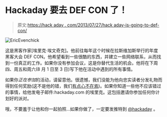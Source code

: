 # Hackaday 要去 DEF CON 了！

> 原文:[https://hack aday . com/2013/07/27/hack aday-is-going-to-def-con/](https://hackaday.com/2013/07/27/hackaday-is-going-to-def-con/)

![EricEvenchick](../Images/80baf731d31264176ccd9112eae8f41e.png)

这是黑客作家[埃里克·埃文奇克]。他前往每年这个时候在拉斯维加斯举行的年度黑客大会 DEF CON。他希望看到一些很酷的东西，并建立一些网络联系，从而找到一份真正的工作。如果你没有参加会议，这是你替代生活的机会。他将在下周四、周五和周六(8 月 1 日至 3 日)写下他在活动中遇到的所有事情。

如果你*正在参加*的活动，请留意他。很遗憾，我们没能为他向忠实读者分发礼物而得到任何奖励(这不是他的错，我们[有点心不在焉](http://hackaday.com/2013/07/25/hello-from-supplyframe/))。如果你知道一些他不应该错过的事情，给他发电子邮件:hackaday.com 的埃里克。这包括邀请你参加任何你计划好的派对。

哦，不要羞于让他和你一起拍照…如果你做了，一定要发推特到 [@hackaday](https://twitter.com/hackaday) 。
